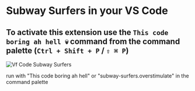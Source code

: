 # Subway Surfers in your VS Code

## To activate this extension use the `This code boring ah hell 💀` command from the command palette (`Ctrl + Shift + P` / `⇧ ⌘ P`)

![Vf Code Subway Surfers](https://i.imgur.com/IAYr09o.png)

run with "This code boring ah hell" or "subway-surfers.overstimulate" in the command palette
